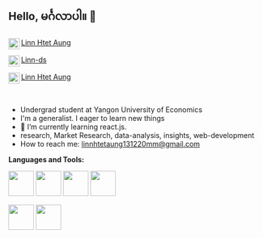 ## Hello, မင်္ဂလာပါ။ 👋


<div>
    <a href="https://www.linkedin.com/in/lha-0a9a161a2">
        <img align="left" alt="LinnHtetAung's Linkdein" width="22px" col src="https://image.flaticon.com/icons/png/512/174/174857.png" />
        Linn Htet Aung
  </a>
</div>

<br/>
  
<div>
    <a href="https://github.com/Linn-ds">
      <img align="left" alt="LinnHtetAung's Github" width="22px" src="https://image.flaticon.com/icons/png/512/733/733553.png" />
      Linn-ds
    </a>
</div>
  
  <br/>
  
<div>
    <a href="https://www.facebook.com/linnhtetaung.mm/">
      <img align="left" alt="LinnHtetAung's Facebook" width="22px" src="https://image.flaticon.com/icons/png/512/174/174848.png" />
      Linn Htet Aung
    </a>
</div>


<br/>
<br/>

-  Undergrad student at Yangon University of Economics
-  I'm a generalist. I eager to learn new things
-  🌱 I’m currently learning react.js.
-  research, Market Research, data-analysis, insights, web-development
-  How to reach me: linnhtetaung131220mm@gmail.com



**Languages and Tools:**  

<img height="50" width="50" src="https://img.icons8.com/color/48/000000/html.png"></img>
<img height="50" width="50" src="https://img.icons8.com/color/48/000000/css.png"></img>
<img height="50" width="50" src="https://img.icons8.com/color/48/000000/sass.png"></img>
<img height="50" width="50" src="https://img.icons8.com/color/48/000000/javascript--v1.png"></img>
<!-- <img height="50" width="50" src="https://img.icons8.com/color/48/000000/nodejs.png"></img> -->
<img height="50" width="50" src="https://img.icons8.com/clouds/100/000000/react.png"></img>
<img height="50" width="50" src="https://img.icons8.com/color/48/000000/python--v1.png"></img>

